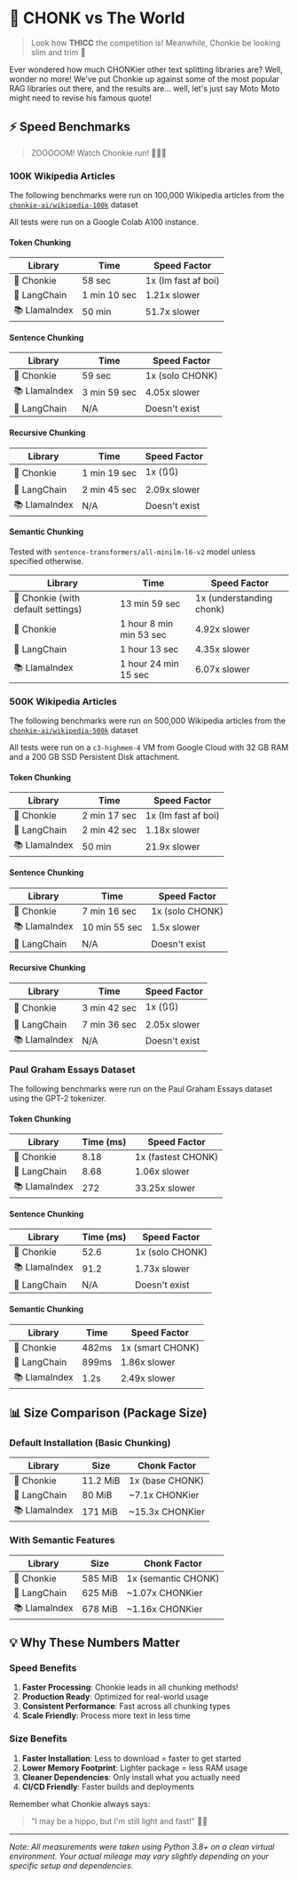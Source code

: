 # 🦛 CHONK vs The World

> Look how **THICC** the competition is! Meanwhile, Chonkie be looking slim and trim 💪

Ever wondered how much CHONKier other text splitting libraries are? Well, wonder no more! We've put Chonkie up against some of the most popular RAG libraries out there, and the results are... well, let's just say Moto Moto might need to revise his famous quote! 

## ⚡ Speed Benchmarks

> ZOOOOOM! Watch Chonkie run! 🏃‍♂️💨

### 100K Wikipedia Articles
The following benchmarks were run on 100,000 Wikipedia articles from the 
[`chonkie-ai/wikipedia-100k`](https://huggingface.co/datasets/chonkie-ai/wikipedia-100k) dataset

All tests were run on a Google Colab A100 instance.

#### Token Chunking

| Library | Time | Speed Factor |
|---------|-----------|--------------|
| 🦛 Chonkie | 58 sec | 1x (Im fast af boi) |
| 🔗 LangChain | 1 min 10 sec | 1.21x slower |
| 📚 LlamaIndex | 50 min | 51.7x slower |

#### Sentence Chunking

| Library | Time | Speed Factor |
|---------|-----------|--------------|
| 🦛 Chonkie | 59 sec | 1x (solo CHONK) |
| 📚 LlamaIndex | 3 min 59 sec | 4.05x slower |
| 🔗 LangChain | N/A | Doesn't exist |

#### Recursive Chunking

| Library | Time | Speed Factor |
|---------|-----------|--------------|
| 🦛 Chonkie | 1 min 19 sec | 1x (🔃🔃) |
| 🔗 LangChain | 2 min 45 sec | 2.09x slower |
| 📚 LlamaIndex | N/A | Doesn't exist |

#### Semantic Chunking

Tested with `sentence-transformers/all-minilm-l6-v2` model unless specified otherwise.

| Library | Time | Speed Factor |
|---------|-----------|--------------|
| 🦛 Chonkie (with default settings) | 13 min 59 sec | 1x (understanding chonk) |
| 🦛 Chonkie | 1 hour 8 min min 53 sec |  4.92x slower |
| 🔗 LangChain | 1 hour 13 sec | 4.35x slower |
| 📚 LlamaIndex | 1 hour 24 min 15 sec| 6.07x slower |

### 500K Wikipedia Articles
The following benchmarks were run on 500,000 Wikipedia articles from the 
[`chonkie-ai/wikipedia-500k`](https://huggingface.co/datasets/chonkie-ai/wikipedia-500k) dataset

All tests were run on a `c3-highmem-4` VM from Google Cloud with 32 GB RAM and a 200 GB SSD Persistent Disk attachment.

#### Token Chunking

| Library | Time | Speed Factor |
|---------|-----------|--------------|
| 🦛 Chonkie | 2 min 17 sec | 1x (Im fast af boi) |
| 🔗 LangChain | 2 min 42 sec | 1.18x slower |
| 📚 LlamaIndex | 50 min | 21.9x slower |

#### Sentence Chunking

| Library | Time | Speed Factor |
|---------|-----------|--------------|
| 🦛 Chonkie | 7 min 16 sec | 1x (solo CHONK) |
| 📚 LlamaIndex | 10 min 55 sec | 1.5x slower |
| 🔗 LangChain | N/A | Doesn't exist |

#### Recursive Chunking

| Library | Time | Speed Factor |
|---------|-----------|--------------|
| 🦛 Chonkie | 3 min 42 sec | 1x (🔃🔃) |
| 🔗 LangChain | 7 min 36 sec | 2.05x slower |
| 📚 LlamaIndex | N/A | Doesn't exist |

### Paul Graham Essays Dataset

The following benchmarks were run on the Paul Graham Essays dataset using the GPT-2 tokenizer. 

#### Token Chunking

| Library | Time (ms) | Speed Factor |
|---------|-----------|--------------|
| 🦛 Chonkie | 8.18 | 1x (fastest CHONK) |
| 🔗 LangChain | 8.68 | 1.06x slower |
| 📚 LlamaIndex | 272 | 33.25x slower |

#### Sentence Chunking 

| Library | Time (ms) | Speed Factor |
|---------|-----------|--------------|
| 🦛 Chonkie | 52.6 | 1x (solo CHONK) |
| 📚 LlamaIndex | 91.2 | 1.73x slower |
| 🔗 LangChain | N/A | Doesn't exist |

#### Semantic Chunking 

| Library | Time | Speed Factor |
|---------|------|--------------|
| 🦛 Chonkie | 482ms | 1x (smart CHONK) |
| 🔗 LangChain | 899ms | 1.86x slower |
| 📚 LlamaIndex | 1.2s | 2.49x slower |


## 📊 Size Comparison (Package Size)

### Default Installation (Basic Chunking)

| Library | Size | Chonk Factor |
|---------|------|--------------|
| 🦛 Chonkie | 11.2 MiB | 1x (base CHONK) |
| 🔗 LangChain | 80 MiB | ~7.1x CHONKier |
| 📚 LlamaIndex | 171 MiB | ~15.3x CHONKier |

### With Semantic Features

| Library | Size | Chonk Factor |
|---------|------|--------------|
| 🦛 Chonkie | 585 MiB | 1x (semantic CHONK) |
| 🔗 LangChain | 625 MiB | ~1.07x CHONKier |
| 📚 LlamaIndex | 678 MiB | ~1.16x CHONKier |

## 💡 Why These Numbers Matter

### Speed Benefits
1. **Faster Processing**: Chonkie leads in all chunking methods!
2. **Production Ready**: Optimized for real-world usage
3. **Consistent Performance**: Fast across all chunking types
4. **Scale Friendly**: Process more text in less time

### Size Benefits
1. **Faster Installation**: Less to download = faster to get started
2. **Lower Memory Footprint**: Lighter package = less RAM usage
3. **Cleaner Dependencies**: Only install what you actually need
4. **CI/CD Friendly**: Faster builds and deployments

Remember what Chonkie always says:
> "I may be a hippo, but I'm still light and fast!" 🦛✨

---

*Note: All measurements were taken using Python 3.8+ on a clean virtual environment. Your actual mileage may vary slightly depending on your specific setup and dependencies.*